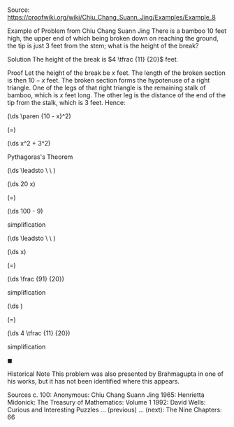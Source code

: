 # 

Source: https://proofwiki.org/wiki/Chiu_Chang_Suann_Jing/Examples/Example_8



Example of Problem from Chiu Chang Suann Jing
There is a bamboo $10$ feet high,
the upper end of which being broken down on reaching the ground,
the tip is just $3$ feet from the stem;
what is the height of the break?


Solution
The height of the break is $4 \tfrac {11} {20}$ feet.


Proof
Let the height of the break be $x$ feet.
The length of the broken section is then $10 - x$ feet.
The broken section forms the hypotenuse  of a right triangle.
One of the legs of that right triangle is the remaining stalk of bamboo, which is $x$ feet long.
The other leg is the distance of the end of the tip from the stalk, which is $3$ feet.
Hence:














\(\ds \paren {10 - x}^2\)

\(=\)







\(\ds x^2 + 3^2\)





Pythagoras's Theorem








\(\ds \leadsto \ \ \)





\(\ds 20 x\)

\(=\)







\(\ds 100 - 9\)





simplification








\(\ds \leadsto \ \ \)





\(\ds x\)

\(=\)







\(\ds \frac {91} {20}\)





simplification














\(\ds \)

\(=\)







\(\ds 4 \tfrac {11} {20}\)





simplification



$\blacksquare$


Historical Note
This problem was also presented by Brahmagupta in one of his works, but it has not been identified where this appears.


Sources
c. 100: Anonymous: Chiu Chang Suann Jing
1965: Henrietta Midonick: The Treasury of Mathematics: Volume $\text { 1 }$
1992: David Wells: Curious and Interesting Puzzles ... (previous) ... (next): The Nine Chapters: $66$





